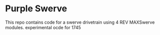 # Purple Swerve

This repo contains code for a swerve drivetrain using 4 REV MAXSwerve modules.
experimental ocde for 1745
